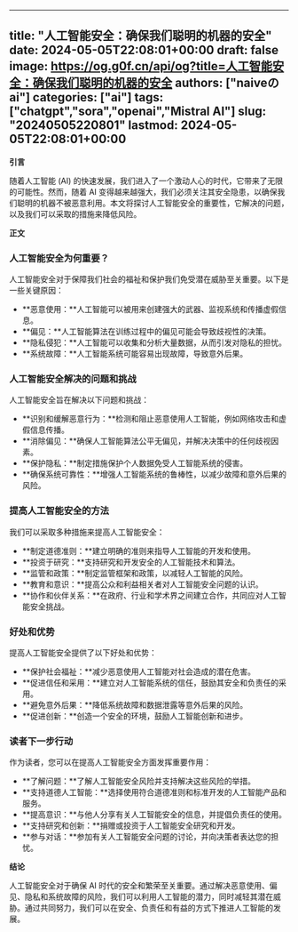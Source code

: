 
---
title: "人工智能安全：确保我们聪明的机器的安全"
date: 2024-05-05T22:08:01+00:00
draft: false
image: https://og.g0f.cn/api/og?title=人工智能安全：确保我们聪明的机器的安全
authors: ["naiveのai"]
categories: ["ai"]
tags: ["chatgpt","sora","openai","Mistral AI"]
slug: "20240505220801"
lastmod: 2024-05-05T22:08:01+00:00
---
**引言**

随着人工智能 (AI) 的快速发展，我们进入了一个激动人心的时代，它带来了无限的可能性。然而，随着 AI 变得越来越强大，我们必须关注其安全隐患，以确保我们聪明的机器不被恶意利用。本文将探讨人工智能安全的重要性，它解决的问题，以及我们可以采取的措施来降低风险。

**正文**

### 人工智能安全为何重要？

人工智能安全对于保障我们社会的福祉和保护我们免受潜在威胁至关重要。以下是一些关键原因：

- **恶意使用：**人工智能可以被用来创建强大的武器、监视系统和传播虚假信息。
- **偏见：**人工智能算法在训练过程中的偏见可能会导致歧视性的决策。
- **隐私侵犯：**人工智能可以收集和分析大量数据，从而引发对隐私的担忧。
- **系统故障：**人工智能系统可能容易出现故障，导致意外后果。

### 人工智能安全解决的问题和挑战

人工智能安全旨在解决以下问题和挑战：

- **识别和缓解恶意行为：**检测和阻止恶意使用人工智能，例如网络攻击和虚假信息传播。
- **消除偏见：**确保人工智能算法公平无偏见，并解决决策中的任何歧视因素。
- **保护隐私：**制定措施保护个人数据免受人工智能系统的侵害。
- **确保系统可靠性：**增强人工智能系统的鲁棒性，以减少故障和意外后果的风险。

### 提高人工智能安全的方法

我们可以采取多种措施来提高人工智能安全：

- **制定道德准则：**建立明确的准则来指导人工智能的开发和使用。
- **投资于研究：**支持研究和开发安全的人工智能技术和算法。
- **监管和政策：**制定监管框架和政策，以减轻人工智能的风险。
- **教育和意识：**提高公众和利益相关者对人工智能安全问题的认识。
- **协作和伙伴关系：**在政府、行业和学术界之间建立合作，共同应对人工智能安全挑战。

### 好处和优势

提高人工智能安全提供了以下好处和优势：

- **保护社会福祉：**减少恶意使用人工智能对社会造成的潜在危害。
- **促进信任和采用：**建立对人工智能系统的信任，鼓励其安全和负责任的采用。
- **避免意外后果：**降低系统故障和数据泄露等意外后果的风险。
- **促进创新：**创造一个安全的环境，鼓励人工智能创新和进步。

### 读者下一步行动

作为读者，您可以在提高人工智能安全方面发挥重要作用：

- **了解问题：**了解人工智能安全风险并支持解决这些风险的举措。
- **支持道德人工智能：**选择使用符合道德准则和标准开发的人工智能产品和服务。
- **提高意识：**与他人分享有关人工智能安全的信息，并提倡负责任的使用。
- **支持研究和创新：**捐赠或投资于人工智能安全研究和开发。
- **参与对话：**参加有关人工智能安全问题的讨论，并向决策者表达您的担忧。

**结论**

人工智能安全对于确保 AI 时代的安全和繁荣至关重要。通过解决恶意使用、偏见、隐私和系统故障的风险，我们可以利用人工智能的潜力，同时减轻其潜在威胁。通过共同努力，我们可以在安全、负责任和有益的方式下推进人工智能的发展。